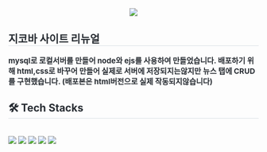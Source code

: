 <div align= "center">
    <img src="https://capsule-render.vercel.app/api?type=waving&color=auto&height=180&text=GICOVA%20리뉴얼&animation=fadeIn&fontColor=000000&fontSize=60" />
    </div>
    <div style="text-align: left;"> 
    <h2 style="border-bottom: 1px solid #d8dee4; color: #282d33;"> 지코바 사이트 리뉴얼 </h2>  
    <div style="font-weight: 700; font-size: 15px; text-align: left; color: #282d33;"> mysql로 로컬서버를 만들어 node와 ejs를 사용하여 만들었습니다. </li>배포하기 위해 html,css로 바꾸어 만들어 실제로 서버에 저장되지는않지만 뉴스 탭에 CRUD를 구현했습니다. (배포본은 html버전으로 실제 작동되지않습니다) </div> 
    </div>
    <div style="text-align: left;">
    <h2 style="border-bottom: 1px solid #d8dee4; color: #282d33;"> 🛠️ Tech Stacks </h2> <br> 
    <div style="margin: ; text-align: left;" "text-align: left;"> <img src="https://img.shields.io/badge/HTML5-E34F26?style=flat&logo=HTML5&logoColor=white">
          <img src="https://img.shields.io/badge/Figma-F24E1E?style=flat&logo=Figma&logoColor=white">
          <img src="https://img.shields.io/badge/Git-F05032?style=flat&logo=Git&logoColor=white">
          <img src="https://img.shields.io/badge/MySQL-4479A1?style=flat&logo=MySQL&logoColor=white">
          <img src="https://img.shields.io/badge/Node.js-339933?style=flat&logo=Node.js&logoColor=white">
          <br/></div>
    </div>
    
